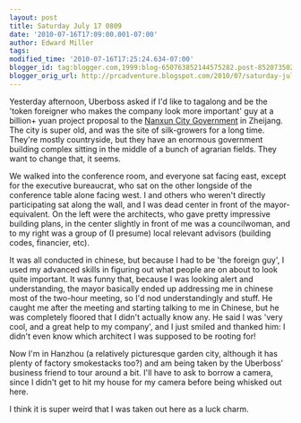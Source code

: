 ```yaml
---
layout: post
title: Saturday July 17 0809
date: '2010-07-16T17:09:00.001-07:00'
author: Edward Miller
tags: 
modified_time: '2010-07-16T17:25:24.634-07:00'
blogger_id: tag:blogger.com,1999:blog-650763852144575282.post-8520735028164593742
blogger_orig_url: http://prcadventure.blogspot.com/2010/07/saturday-july-17-0809.html
---
```


Yesterday afternoon, Uberboss asked if I'd like to tagalong and be the 'token foreigner who makes the company look more important' guy at a billion+ yuan project proposal to the <a href="http://en.wikipedia.org/wiki/Nanxun_District">Nanxun City Government</a> in Zheijang. The city is super old, and was the site of silk-growers for a long time. They're mostly countryside, but they have an enormous government building complex sitting in the middle of a bunch of agrarian fields. They want to change that, it seems.

We walked into the conference room, and everyone sat facing east, except for the executive bureaucrat, who sat on the other longside of the conference table alone facing west. I and others who weren't directly participating sat along the wall, and I was dead center in front of the mayor-equivalent. On the left were the architects, who gave pretty impressive building plans, in the center slightly in front of me was a councilwoman, and to my right was a group of (I presume) local relevant advisors (building codes, financier, etc). 

It was all conducted in chinese, but because I had to be 'the foreign guy', I used my advanced skills in figuring out what people are on about to look quite important. It was funny that, because I was looking alert and understanding, the mayor basically ended up addressing me in chinese most of the two-hour meeting, so I'd nod understandingly and stuff. He caught me after the meeting and starting talking to me in Chinese, but he was completely floored that I didn't actually know any. He said I was 'very cool, and a great help to my company', and I just smiled and thanked him: I didn't even know which architect I was supposed to be rooting for!

Now I'm in Hanzhou (a relatively picturesque garden city, although it has plenty of factory smokestacks too?) and am being taken by the Uberboss' business friend to tour around a bit. I'll have to ask to borrow a camera, since I didn't get to hit my house for my camera before being whisked out here.

I think it is super weird that I was taken out here as a luck charm.
